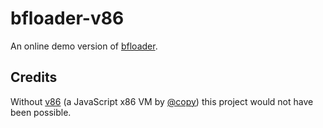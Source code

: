 # bfloader-v86

An online demo version of [bfloader](https://github.com/mat-sz/bfloader).

## Credits

Without [v86](https://github.com/copy/v86) (a JavaScript x86 VM by [@copy](https://github.com/copy)) this project would not have been possible.
